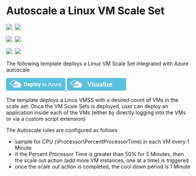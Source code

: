 # Autoscale a Linux VM Scale Set

<IMG SRC="https://azbotstorage.blob.core.windows.net/badges/201-vmss-ubuntu-autoscale/PublicLastTestDate.svg" />&nbsp;
<IMG SRC="https://azbotstorage.blob.core.windows.net/badges/201-vmss-ubuntu-autoscale/PublicDeployment.svg" />&nbsp;

<IMG SRC="https://azbotstorage.blob.core.windows.net/badges/201-vmss-ubuntu-autoscale/FairfaxLastTestDate.svg" />&nbsp;
<IMG SRC="https://azbotstorage.blob.core.windows.net/badges/201-vmss-ubuntu-autoscale/FairfaxDeployment.svg" />&nbsp;

<IMG SRC="https://azbotstorage.blob.core.windows.net/badges/201-vmss-ubuntu-autoscale/BestPracticeResult.svg" />&nbsp;
<IMG SRC="https://azbotstorage.blob.core.windows.net/badges/201-vmss-ubuntu-autoscale/CredScanResult.svg" />&nbsp;

The following template deploys a Linux VM Scale Set integrated with Azure autoscale

<a href="https://portal.azure.com/#create/Microsoft.Template/uri/https%3A%2F%2Fraw.githubusercontent.com%2FAzure%2Fazure-quickstart-templates%2Fmaster%2F201-vmss-ubuntu-autoscale%2Fazuredeploy.json" target="_blank">
    <img src="https://raw.githubusercontent.com/Azure/azure-quickstart-templates/master/1-CONTRIBUTION-GUIDE/images/deploytoazure.png"/>
</a>
<a href="http://armviz.io/#/?load=https%3A%2F%2Fraw.githubusercontent.com%2FAzure%2Fazure-quickstart-templates%2Fmaster%2F201-vmss-ubuntu-autoscale%2Fazuredeploy.json" target="_blank">
    <img src="https://raw.githubusercontent.com/Azure/azure-quickstart-templates/master/1-CONTRIBUTION-GUIDE/images/visualizebutton.png"/>
</a>

The template deploys a Linux VMSS with a desired count of VMs in the scale set. Once the VM Scale Sets is deployed, user can deploy an application inside each of the VMs (either by directly logging into the VMs or via a custom script extension)

The Autoscale rules are configured as follows

- sample for CPU (\\Processor\\PercentProcessorTime) in each VM every 1 Minute
- if the Percent Processor Time is greater than 50% for 5 Minutes, then the scale out action (add more VM instances, one at a time) is triggered
- once the scale out action is completed, the cool down period is 1 Minute
